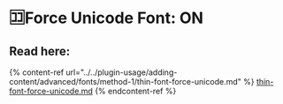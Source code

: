 # 🈁Force Unicode Font: ON

## Read here:

{% content-ref url="../../plugin-usage/adding-content/advanced/fonts/method-1/thin-font-force-unicode.md" %}
[thin-font-force-unicode.md](../../plugin-usage/adding-content/advanced/fonts/method-1/thin-font-force-unicode.md)
{% endcontent-ref %}

